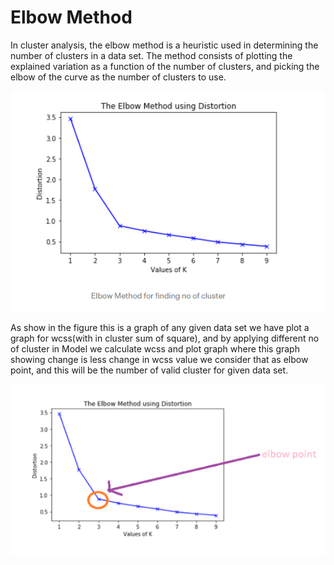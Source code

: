 
# Elbow Method
In cluster analysis, the elbow method is a heuristic used in determining the number of clusters in a data set. 
The method consists of plotting the explained variation as a function of the number of clusters, and picking the elbow of the curve as the number of clusters to use.

<p align="center">
<img src="https://github.com/ArturoCeron/BigData/blob/Unidad_3/Investigation/elbowMethod.PNG">
</p>

As show in the figure this is a graph of any given data set we have plot a graph for wcss(with in cluster sum of square), and by applying different no of cluster in Model we 
calculate wcss and plot graph where this graph showing change is less change in wcss value we consider that as elbow point,
and this will be the number of valid cluster for given data set.

<p align="center">
<img src="https://github.com/ArturoCeron/BigData/blob/Unidad_3/Investigation/elbowMethod2.PNG">
</p>
